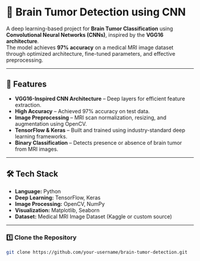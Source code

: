 # 🧠 Brain Tumor Detection using CNN

A deep learning-based project for **Brain Tumor Classification** using **Convolutional Neural Networks (CNNs)**, inspired by the **VGG16 architecture**.  
The model achieves **97% accuracy** on a medical MRI image dataset through optimized architecture, fine-tuned parameters, and effective preprocessing.

---

## 🚀 Features

- **VGG16-Inspired CNN Architecture** – Deep layers for efficient feature extraction.
- **High Accuracy** – Achieved 97% accuracy on test data.
- **Image Preprocessing** – MRI scan normalization, resizing, and augmentation using OpenCV.
- **TensorFlow & Keras** – Built and trained using industry-standard deep learning frameworks.
- **Binary Classification** – Detects presence or absence of brain tumor from MRI images.

---

## 🛠 Tech Stack

- **Language:** Python  
- **Deep Learning:** TensorFlow, Keras  
- **Image Processing:** OpenCV, NumPy  
- **Visualization:** Matplotlib, Seaborn  
- **Dataset:** Medical MRI Image Dataset (Kaggle or custom source)  

---

### 1️⃣ Clone the Repository
```bash
git clone https://github.com/your-username/brain-tumor-detection.git


